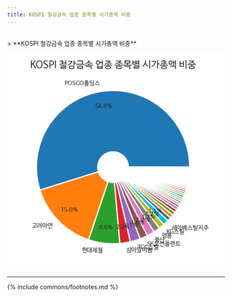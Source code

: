 ```yaml
---
title: KOSPI 철강금속 업종 종목별 시가총액 비중
---
```

<br>
> **KOSPI 철강금속 업종 종목별 시가총액 비중<a id="pie"></a>**

![294090](images/kospi_업종_철강금속_종목.png)

---
{% include commons/footnotes.md %}